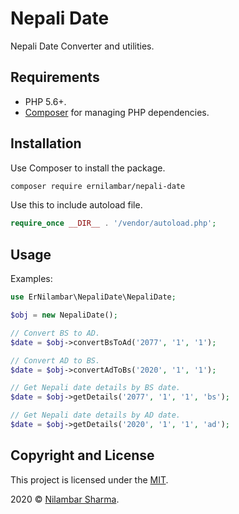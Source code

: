 # Nepali Date

Nepali Date Converter and utilities.

## Requirements

* PHP 5.6+.
* [Composer](https://getcomposer.org/) for managing PHP dependencies.

## Installation

Use Composer to install the package.

```bash
composer require ernilambar/nepali-date
```

Use this to include autoload file.

```php
require_once __DIR__ . '/vendor/autoload.php';
```

## Usage

Examples:

```php
use ErNilambar\NepaliDate\NepaliDate;

$obj = new NepaliDate();

// Convert BS to AD.
$date = $obj->convertBsToAd('2077', '1', '1');

// Convert AD to BS.
$date = $obj->convertAdToBs('2020', '1', '1');

// Get Nepali date details by BS date.
$date = $obj->getDetails('2077', '1', '1', 'bs');

// Get Nepali date details by AD date.
$date = $obj->getDetails('2020', '1', '1', 'ad');
```

## Copyright and License

This project is licensed under the [MIT](http://opensource.org/licenses/MIT).

2020 &copy; [Nilambar Sharma](https://www.nilambar.net).
